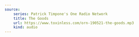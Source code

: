 ```yaml
---
source:
    series: Patrick Timpone's One Radio Network
    title: The Goods
    url: https://www.toxinless.com/orn-190521-the-goods.mp3
    kind: audio
---
```

